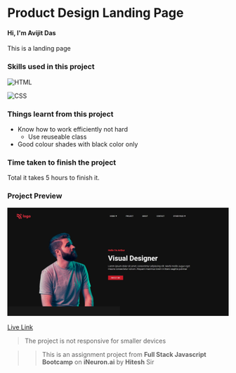 # Product Design Landing Page

#### Hi, I'm Avijit Das

This is a landing page

### Skills used in this project

 ![HTML](https://img.shields.io/badge/HTML5-E34F26?style=for-the-badge&logo=html5&logoColor=white)
 
 ![CSS](https://img.shields.io/badge/CSS3-1572B6?style=for-the-badge&logo=css3&logoColor=white)
 
 ### Things learnt from this project
 - Know how to work efficiently not hard
     - Use reuseable class
 - Good colour shades with black color only 
     
### Time taken to finish the project

Total it takes 5 hours to finish it.

### Project Preview

![](https://raw.githubusercontent.com/Avijit826/html-css-portfolio/main/Images/projects/project15.png)

[Live Link](https://avifrproject15.netlify.app)

> The project is not responsive for smaller devices

>> This is an assignment project from **Full Stack Javascript Bootcamp** on **iNeuron.ai** by **Hitesh** Sir
